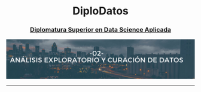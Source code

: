 <h1 align='center'> DiploDatos </h1>
<h3>
  <a href="https://www.institucional.frc.utn.edu.ar/sistemas/Areas/noticias/Detalle.asp?2129/">
    <p align="center"> Diplomatura Superior en Data Science Aplicada 
    </h3>

<p align="center">
  <img src="https://github.com/NoeliaFerrero/Analisis-Exploratorio-y-Curacion-de-datos/blob/main/Banners%20Diplodatos.png">
</p>


---
